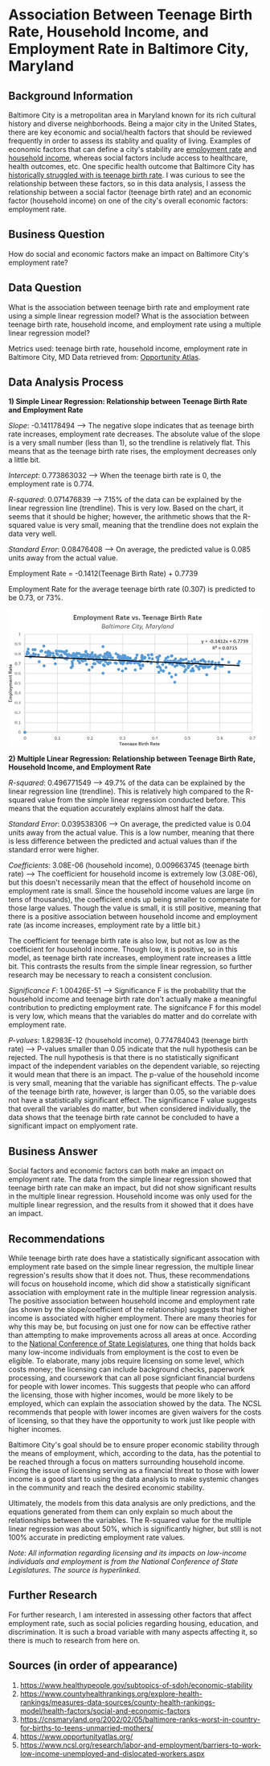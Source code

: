 # Association Between Teenage Birth Rate, Household Income, and Employment Rate in Baltimore City, Maryland 

## Background Information 
Baltimore City is a metropolitan area in Maryland known for its rich cultural history and diverse neighborhoods. Being a major city in the United States, there are key economic and social/health factors that should be reviewed frequently in order to assess its stablity and quality of living. Examples of economic factors that can define a city's stability are [employment rate](https://www.healthypeople.gov/subtopics-of-sdoh/economic-stability) and [household income](https://www.countyhealthrankings.org/explore-health-rankings/measures-data-sources/county-health-rankings-model/health-factors/social-and-economic-factors), whereas social factors include access to healthcare, health outcomes, etc. One specific health outcome that Baltimore City has [historically struggled with is teenage birth rate](https://cnsmaryland.org/2002/02/05/baltimore-ranks-worst-in-country-for-births-to-teens-unmarried-mothers/). I was curious to see the relationship between these factors, so in this data analysis, I assess the relationship between a social factor (teenage birth rate) and an economic factor (household income) on one of the city's overall economic factors: employment rate. 

## Business Question 
How do social and economic factors make an impact on Baltimore City's employment rate? 

## Data Question 
What is the association between teenage birth rate and employment rate using a simple linear regression model? What is the association between teenage birth rate, household income, and employment rate using a multiple linear regression model? 

Metrics used: teenage birth rate, household income, employment rate in Baltimore City, MD 
Data retrieved from: [Opportunity Atlas](https://www.opportunityatlas.org/). 

## Data Analysis Process 

**1) Simple Linear Regression: Relationship between Teenage Birth Rate and Employment Rate** 
	
*Slope*: -0.141178494 --> The negative slope indicates that as teenage birth rate increases, employment rate decreases. The absolute value of the slope is a very small number (less than 1), so the trendline is relatively flat. This means that as the teenage birth rate rises, the employment decreases only a little bit. 		

*Intercept*: 0.773863032 --> When the teenage birth rate is 0, the employment rate is 0.774. 					

*R-squared*: 0.071476839 --> 7.15% of the data can be explained by the linear regression line (trendline). This is very low. Based on the chart, it seems that it should be higher; however, the arithmetic shows that the R-squared value is very small, meaning that the trendline does not explain the data very well. 

*Standard Error*: 0.08476408 --> On average, the predicted value is 0.085 units away from the actual value. 						

Employment Rate = -0.1412(Teenage Birth Rate) + 0.7739					

Employment Rate for the average teenage birth rate (0.307) is predicted to be 0.73, or 73%. 

![image](simple-lin-regression-visualization.png) 

**2) Multiple Linear Regression: Relationship between Teenage Birth Rate, Household Income, and Employment Rate**

*R-squared*: 0.496771549 --> 49.7% of the data can be explained by the linear regression line (trendline). This is relatively high compared to the R-squared value from the simple linear regression conducted before. This means that the equation accurately explains almost half the data.  

*Standard Error*: 0.039538306 --> On average, the predicted value is 0.04 units away from the actual value. This is a low number, meaning that there is less difference between the predicted and actual values than if the standard error were higher. 

*Coefficients*:	3.08E-06 (household income), 0.009663745 (teenage birth rate) --> The coefficient for household income is extremely low (3.08E-06), but this doesn't necessarily mean that the effect of household income on employment rate is small. Since the household income values are large (in tens of thousands), the coefficient ends up being smaller to compensate for those large values. Though the value is small, it is still positive, meaning that there is a positive association between household income and employment rate (as income increases, employment rate by a little bit.) 

The coefficient for teenage birth rate is also low, but not as low as the coefficient for household income. Though low, it is positive, so in this model, as teenage birth rate increases, employment rate increases a little bit. This contrasts the results from the simple linear regression, so further research may be necessary to reach a consistent conclusion. 

*Significance F*: 1.00426E-51 --> Significance F is the probability that the household income and teenage birth rate don't actually make a meaningful contribution to predicting employment rate. The signifcance F for this model is very low, which means that the variables do matter and do correlate with employment rate. 

*P-values*: 1.82983E-12 (household income), 0.774784043 (teenage birth rate) --> P-values smaller than 0.05 indicate that the null hypothesis can be rejected. The null hypothesis is that there is no statistically significant impact of the independent variables on the dependent variable, so rejecting it would mean that there is an impact. The p-value of the household income is very small, meaning that the variable has significant effects. The p-value of the teenage birth rate, however, is larger than 0.05, so the variable does not have a statistically significant effect. The significance F value suggests that overall the variables do matter, but when considered individually, the data shows that the teenage birth rate cannot be concluded to have a significant impact on emplyoment rate.

## Business Answer 

Social factors and economic factors can both make an impact on employment rate. The data from the simple linear regression showed that teenage birth rate can make an impact, but did not show significant results in the multiple linear regression. Household income was only used for the multiple linear regression, and the results from it showed that it does have an impact. 

## Recommendations 

While teenage birth rate does have a statistically significant assocation with employment rate based on the simple linear regression, the multiple linear regression's results show that it does not. Thus, these recommendations will focus on household income, which did show a statistically significant association with employment rate in the multiple linear regression analysis. The positive association between household income and employment rate (as shown by the slope/coefficient of the relationship) suggests that higher income is associated with higher employment. There are many theories for why this may be, but focusing on just one for now can be effective rather than attempting to make improvements across all areas at once. According to the [National Conference of State Legislatures](https://www.ncsl.org/research/labor-and-employment/barriers-to-work-low-income-unemployed-and-dislocated-workers.aspx), one thing that holds back many low-income individuals from employment is the cost to even be eligible. To elaborate, many jobs require licensing on some level, which costs money; the licensing can include background checks, paperwork processing, and coursework that can all pose signficiant financial burdens for people with lower incomes. This suggests that people who can afford the licensing, those with higher incomes, would be more likely to be employed, which can explain the association showed by the data. The NCSL recommends that people with lower incomes are given waivers for the costs of licensing, so that they have the opportunity to work just like people with higher incomes. 

Baltimore City's goal should be to ensure proper economic stability through the means of employment, which, according to the data, has the potential to be reached through a focus on matters surrounding household income. Fixing the issue of licensing serving as a financial threat to those with lower income is a good start to using the data analysis to make systemic changes in the community and reach the desired economic stability. 

Ultimately, the models from this data analysis are only predictions, and the equations generated from them can only explain so much about the relationships between the variables. The R-squared value for the multiple linear regression was about 50%, which is significantly higher, but still is not 100% accurate in predicting employment rate values. 

*Note: All information regarding licensing and its impacts on low-income individuals and employment is from the National Conference of State Legislatures. The source is hyperlinked.* 

## Further Research 

For further research, I am interested in assessing other factors that affect employment rate, such as social policies regarding housing, education, and discrimination. It is such a broad variable with many aspects affecting it, so there is much to research from here on. 

## Sources (in order of appearance)

1. https://www.healthypeople.gov/subtopics-of-sdoh/economic-stability
2. https://www.countyhealthrankings.org/explore-health-rankings/measures-data-sources/county-health-rankings-model/health-factors/social-and-economic-factors
3. https://cnsmaryland.org/2002/02/05/baltimore-ranks-worst-in-country-for-births-to-teens-unmarried-mothers/
4. https://www.opportunityatlas.org/
5. https://www.ncsl.org/research/labor-and-employment/barriers-to-work-low-income-unemployed-and-dislocated-workers.aspx
